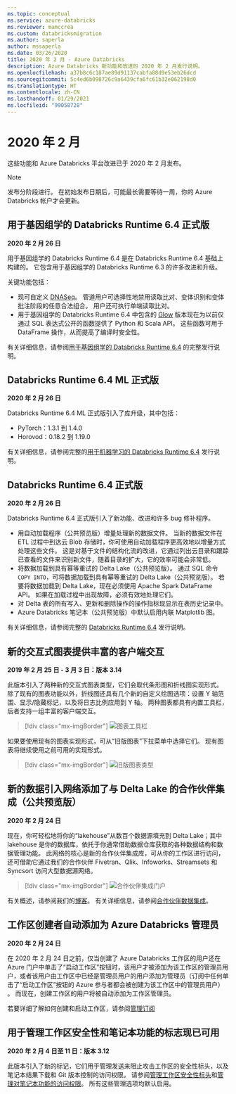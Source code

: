 ```yaml
---
ms.topic: conceptual
ms.service: azure-databricks
ms.reviewer: mamccrea
ms.custom: databricksmigration
ms.author: saperla
author: mssaperla
ms.date: 03/26/2020
title: 2020 年 2 月 - Azure Databricks
description: Azure Databricks 新功能和改进的 2020 年 2 月发行说明。
ms.openlocfilehash: a37b8c6c187ae89d91137cabfa88d9e53eb26dcd
ms.sourcegitcommit: 5c4ed6b098726c9a6439cfa6fc61b32e062198d0
ms.translationtype: HT
ms.contentlocale: zh-CN
ms.lasthandoff: 01/29/2021
ms.locfileid: "99058728"
---
```

# <a name="february-2020"></a>2020 年 2 月

这些功能和 Azure Databricks 平台改进已于 2020 年 2 月发布。

> [!NOTE]
>
> 发布分阶段进行。 在初始发布日期后，可能最长需要等待一周，你的 Azure Databricks 帐户才会更新。

## <a name="databricks-runtime-64-for-genomics-ga"></a>用于基因组学的 Databricks Runtime 6.4 正式版

**2020 年 2 月 26 日**

用于基因组学的 Databricks Runtime 6.4 是在 Databricks Runtime 6.4 基础上构建的。 它包含用于基因组学的 Databricks Runtime 6.3 的许多改进和升级。

关键功能包括：

* 现可自定义 [DNASeq](../../../applications/genomics/secondary/dnaseq-pipeline.md)。 管道用户可选择性地禁用读取比对、变体识别和变体批注阶段的任意合法组合。 用户还可执行单端读取比对。
* 用于基因组学的 Databricks Runtime 6.4 中包含的 [Glow](https://projectglow.io) 版本现在为以前仅通过 SQL 表达式公开的函数提供了 Python 和 Scala API。 这些函数可用于 DataFrame 操作，从而提高了编译时安全性。

有关详细信息，请参阅[用于基因组学的 Databricks Runtime 6.4](../../runtime/6.4genomics.md) 的完整发行说明。

## <a name="databricks-runtime-64-ml-ga"></a>Databricks Runtime 6.4 ML 正式版

**2020 年 2 月 26 日**

Databricks Runtime 6.4 ML 正式版引入了库升级，其中包括：

* PyTorch：1.3.1 到 1.4.0
* Horovod：0.18.2 到 1.19.0

有关详细信息，请参阅完整的[用于机器学习的 Databricks Runtime 6.4](../../runtime/6.4ml.md) 发行说明。

## <a name="databricks-runtime-64-ga"></a>Databricks Runtime 6.4 正式版

**2020 年 2 月 26 日**

Databricks Runtime 6.4 正式版引入了新功能、改进和许多 bug 修补程序。

* 用自动加载程序（公共预览版）增量处理新的数据文件。 当新的数据文件在 ETL 过程中到达云 Blob 存储时，你可使用自动加载程序更高效地以增量方式处理这些文件。 这是对基于文件的结构化流的改进，它通过列出云目录和跟踪已查看的文件来识别新文件，随着目录的扩大，它的效率可能会非常低。
* 将数据加载到具有幂等重试的 Delta Lake（公共预览版）。 通过 SQL 命令 `COPY INTO`，可将数据加载到具有幂等重试的 Delta Lake（公共预览版）。 若要将数据加载到 Delta Lake，现在必须使用 Apache Spark DataFrame API。 如果在加载过程中出现故障，必须有效地处理它们。
* 对 Delta 表的所有写入、更新和删除操作的操作指标现显示在表历史记录中。
* Azure Databricks 笔记本（公共预览版）中默认启用内联 Matplotlib 图。

有关详细信息，请参阅完整的 [Databricks Runtime 6.4](../../runtime/6.4.md) 发行说明。

## <a name="new-interactive-charts-offer-rich-client-side-interactions"></a>新的交互式图表提供丰富的客户端交互

**2019 年 2 月 25 日 - 3 月 3 日：版本 3.14**

此版本引入了两种新的交互式图表类型，它们会取代条形图和折线图实现形式。 除了现有的图表功能以外，折线图还具有几个新的自定义绘图选项：设置 Y 轴范围、显示/隐藏标记，以及将日志比例应用到 Y 轴。 两种图表都具有内置工具栏，后者支持一组丰富的客户端交互。

> [!div class="mx-imgBorder"]
> ![图表工具栏](../../../_static/images/notebooks/chart-toolbar.png)

如果要使用现有的图表实现形式，可从“旧版图表”下拉菜单中选择它们。 现有图表将继续使用之前可用的实现形式。

> [!div class="mx-imgBorder"]
> ![旧版图表类型](../../../_static/images/notebooks/display-legacy-charts.png)

## <a name="new-data-ingestion-network-adds-partner-integrations-with-delta-lake-public-preview"></a>新的数据引入网络添加了与 Delta Lake 的合作伙伴集成（公共预览版）

**2020 年 2 月 24 日**

现在，你可轻松地将你的“lakehouse”从数百个数据源填充到 Delta Lake；其中 lakehouse 是你的数据库，依托于你通常借助数据仓库获取的各种数据结构和数据管理功能。 此网络的核心是新的合作伙伴集成库，可从你的工作区进行访问，还可借助它通过我们的合作伙伴 Fivetran、Qlik、Infoworks、Streamsets 和 Syncsort 访问大型数据源网络。

> [!div class="mx-imgBorder"]
> ![合作伙伴集成门户](../../../_static/images/release-notes/partner-integrations.png)

有关概述，请参阅我们的[博客](https://databricks.com/blog/2020/02/24/new-databricks-data-ingestion-network-for-applications-database-and-big-data-integrations-into-delta-lake.html)。 有关详细信息，请参阅[合作伙伴数据集成](../../../integrations/ingestion/index.md)。

## <a name="workspace-creator-automatically-added-as-an-azure-databricks-admin"></a>工作区创建者自动添加为 Azure Databricks 管理员

**2020 年 2 月 24 日**

在 2020 年 2 月 24 日之前，仅当创建了 Azure Databricks 工作区的用户还在 Azure 门户中单击了“启动工作区”按钮时，该用户才被添加为该工作区的管理员用户，或者该用户由工作区中已经是管理员用户的用户添加为管理员（订阅中任何单击了“启动工作区”按钮的 Azure 参与者都会被创建为该工作区中的管理员用户） 。 而现在，创建工作区的用户将被自动添加为工作区管理员。

若要详细了解如何创建和启动工作区，请参阅[管理订阅](../../../administration-guide/account-settings/account.md)

## <a name="flags-to-manage-workspace-security-and-notebook-features-now-available"></a>用于管理工作区安全性和笔记本功能的标志现已可用

**2020 年 2 月 4 日至 11 日：版本 3.12**

此版本引入了新的标记，它们用于管理发送来阻止攻击工作区的安全性标头，以及笔记本结果下载和 Git 版本控制的访问权限。 请参阅[管理工作区安全性标头](../../../administration-guide/workspace/security.md)和[管理对笔记本功能的访问权限](../../../administration-guide/workspace/notebooks.md)。 所有这些管理选项均默认启用。